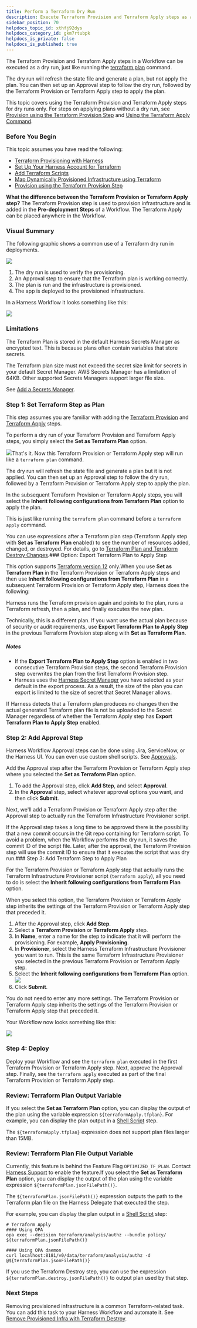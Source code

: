```yaml
---
title: Perform a Terraform Dry Run
description: Execute Terraform Provision and Terraform Apply steps as a dry run.
sidebar_position: 70
helpdocs_topic_id: xthfj92dys
helpdocs_category_id: gkm7rtubpk
helpdocs_is_private: false
helpdocs_is_published: true
---
```


The Terraform Provision and Terraform Apply steps in a Workflow can be executed as a dry run, just like running the [terraform plan](https://www.terraform.io/docs/commands/plan.html) command.

The dry run will refresh the state file and generate a plan, but not apply the plan. You can then set up an Approval step to follow the dry run, followed by the Terraform Provision or Terraform Apply step to apply the plan.

This topic covers using the Terraform Provision and Terraform Apply steps for dry runs only. For steps on applying plans without a dry run, see [Provision using the Terraform Provision Step](terraform-provisioner-step.md) and [Using the Terraform Apply Command](using-the-terraform-apply-command.md).

### Before You Begin

This topic assumes you have read the following:

* [Terraform Provisioning with Harness](../concepts-cd/deployment-types/terraform-provisioning-with-harness.md)
* [Set Up Your Harness Account for Terraform](terraform-delegates.md)
* [Add Terraform Scripts](add-terraform-scripts.md)
* [Map Dynamically Provisioned Infrastructure using Terraform](mapgcp-kube-terraform-infra.md)
* [Provision using the Terraform Provision Step](terraform-provisioner-step.md)

**What the difference between the Terraform Provision or Terraform Apply step?** The Terraform Provision step is used to provision infrastructure and is added in the **Pre-deployment Steps** of a Workflow. The Terraform Apply can be placed anywhere in the Workflow.

### Visual Summary

The following graphic shows a common use of a Terraform dry run in deployments.

![](./static/terraform-dry-run-30\.png)

1. The dry run is used to verify the provisioning.
2. An Approval step to ensure that the Terraform plan is working correctly.
3. The plan is run and the infrastructure is provisioned.
4. The app is deployed to the provisioned infrastructure.

In a Harness Workflow it looks something like this:

![](./static/terraform-dry-run-31.png)

### Limitations

The Terraform Plan is stored in the default Harness Secrets Manager as encrypted text. This is because plans often contain variables that store secrets.

The Terraform plan size must not exceed the secret size limit for secrets in your default Secret Manager. AWS Secrets Manager has a limitation of 64KB. Other supported Secrets Managers support larger file size.

See [Add a Secrets Manager](../../firstgen-platform/security/secrets-management/add-a-secrets-manager.md).

### Step 1: Set Terraform Step as Plan

This step assumes you are familiar with adding the [Terraform Provision](terraform-provisioner-step.md) and [Terraform Apply](using-the-terraform-apply-command.md) steps.

To perform a dry run of your Terraform Provision and Terraform Apply steps, you simply select the **Set as Terraform Plan** option.

![](./static/terraform-dry-run-32.png)That's it. Now this Terraform Provision or Terraform Apply step will run like a `terraform plan` command.

The dry run will refresh the state file and generate a plan but it is not applied. You can then set up an Approval step to follow the dry run, followed by a Terraform Provision or Terraform Apply step to apply the plan.

In the subsequent Terraform Provision or Terraform Apply steps, you will select the **Inherit following configurations from Terraform Plan** option to apply the plan.

This is just like running the `terraform plan` command before a `terraform apply` command.

You can use expressions after a Terraform plan step (Terraform Apply step with **Set as Terraform Plan** enabled) to see the number of resources added, changed, or destroyed. For details, go to [Terraform Plan and Terraform Destroy Changes](../../firstgen-platform/techref-category/variables/built-in-variables-list.md#terraform-plan-and-terraform-destroy-changes).### Option: Export Terraform Plan to Apply Step

This option supports [Terraform version 12](https://www.terraform.io/upgrade-guides/0-12.html) only.When you use **Set as Terraform Plan** in the Terraform Provision or Terraform Apply steps and then use **Inherit following configurations from Terraform Plan** in a subsequent Terraform Provision or Terraform Apply step, Harness does the following:

Harness runs the Terraform provision again and points to the plan, runs a Terraform refresh, then a plan, and finally executes the new plan.

Technically, this is a different plan. If you want use the actual plan because of security or audit requirements, use **Export Terraform Plan to Apply Step** in the previous Terraform Provision step along with **Set as Terraform Plan**.

##### Notes

* If the **Export Terraform Plan to Apply Step** option is enabled in two consecutive Terraform Provision steps, the second Terraform Provision step overwrites the plan from the first Terraform Provision step.
* Harness uses the [Harness Secret Manager](../../firstgen-platform/security/secrets-management/add-a-secrets-manager.md) you have selected as your default in the export process. As a result, the size of the plan you can export is limited to the size of secret that Secret Manager allows.

If Harness detects that a Terraform plan produces no changes then the actual generated Terraform plan file is not be uploaded to the Secret Manager regardless of whether the Terraform Apply step has **Export Terraform Plan to Apply Step** enabled.

### Step 2: Add Approval Step

Harness Workflow Approval steps can be done using Jira, ServiceNow, or the Harness UI. You can even use custom shell scripts. See [Approvals](../model-cd-pipeline/approvals/approvals.md).

Add the Approval step after the Terraform Provision or Terraform Apply step where you selected the **Set as Terraform Plan** option.

1. To add the Approval step, click **Add Step**, and select **Approval**.
2. In the **Approval** step, select whatever approval options you want, and then click **Submit**.

Next, we'll add a Terraform Provision or Terraform Apply step after the Approval step to actually run the Terraform Infrastructure Provisioner script.

If the Approval step takes a long time to be approved there is the possibility that a new commit occurs in the Git repo containing for Terraform script. To avoid a problem, when the Workflow performs the dry run, it saves the commit ID of the script file. Later, after the approval, the Terraform Provision step will use the commit ID to ensure that it executes the script that was dry run.### Step 3: Add Terraform Step to Apply Plan

For the Terraform Provision or Terraform Apply step that actually runs the Terraform Infrastructure Provisioner script (`terraform apply`), all you need to do is select the **Inherit following configurations from Terraform Plan** option.

When you select this option, the Terraform Provision or Terraform Apply step inherits the settings of the Terraform Provision or Terraform Apply step that preceded it.

1. After the Approval step, click **Add Step**.
2. Select a **Terraform Provision** or **Terraform Apply** step.
3. In **Name**, enter a name for the step to indicate that it will perform the provisioning. For example, **Apply Provisioning**.
4. In **Provisioner**, select the Harness Terraform Infrastructure Provisioner you want to run. This is the same Terraform Infrastructure Provisioner you selected in the previous Terraform Provision or Terraform Apply step.
5. Select the **Inherit following configurations from Terraform Plan** option.
   ![](./static/terraform-dry-run-33.png)
6. Click **Submit**.

You do not need to enter any more settings. The Terraform Provision or Terraform Apply step inherits the settings of the Terraform Provision or Terraform Apply step that preceded it.

Your Workflow now looks something like this:

![](./static/terraform-dry-run-34.png)

### Step 4: Deploy

Deploy your Workflow and see the `terraform plan` executed in the first Terraform Provision or Terraform Apply step. Next, approve the Approval step. Finally, see the `terraform apply` executed as part of the final Terraform Provision or Terraform Apply step.

### Review: Terraform Plan Output Variable

If you select the **Set as Terraform Plan** option, you can display the output of the plan using the variable expression `${terraformApply.tfplan}`. For example, you can display the plan output in a [Shell Script](../model-cd-pipeline/workflows/capture-shell-script-step-output.md) step.

The `${terraformApply.tfplan}` expression does not support plan files larger than 15MB.

### Review: Terraform Plan File Output Variable

Currently, this feature is behind the Feature Flag `OPTIMIZED_TF_PLAN`. Contact [Harness Support](mailto:support@harness.io) to enable the feature.If you select the **Set as Terraform Plan** option, you can display the output of the plan using the variable expression `${terraformPlan.jsonFilePath()}`.

The `${terraformPlan.jsonFilePath()}` expression outputs the path to the Terraform plan file on the Harness Delegate that executed the step.

For example, you can display the plan output in a [Shell Script](../model-cd-pipeline/workflows/capture-shell-script-step-output.md) step:


```
# Terraform Apply  
#### Using OPA   
opa exec --decision terraform/analysis/authz --bundle policy/ ${terraformPlan.jsonFilePath()}  
  
#### Using OPA daemon  
curl localhost:8181/v0/data/terraform/analysis/authz -d @${terraformPlan.jsonFilePath()}
```
If you use the Terraform Destroy step, you can use the expression `${terraformPlan.destroy.jsonFilePath()}` to output plan used by that step.

### Next Steps

Removing provisioned infrastructure is a common Terraform-related task. You can add this task to your Harness Workflow and automate it. See [Remove Provisioned Infra with Terraform Destroy](terraform-destroy.md).

